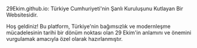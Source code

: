 29Ekim.github.io: Türkiye Cumhuriyeti'nin Şanlı Kuruluşunu Kutlayan Bir Websitesidir.

Hoş geldiniz! Bu platform, Türkiye'nin bağımsızlık ve modernleşme mücadelesinin tarihi bir dönüm noktası olan 29 Ekim'in anlamını ve önemini vurgulamak amacıyla özel olarak hazırlanmıştır.
